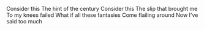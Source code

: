 Consider this
The hint of the century
Consider this
The slip that brought me
To my knees failed
What if all these fantasies
Come flailing around
Now I've said too much